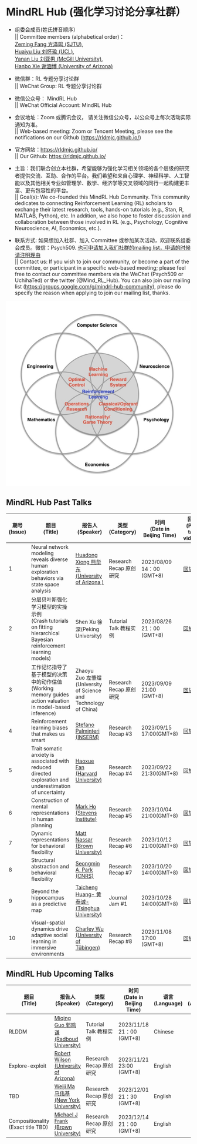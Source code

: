 # MindRL Hub (强化学习讨论分享社群）

- 组委会成员(姓氏拼音顺序）<br>|| Committee members (alphabetical order)：<br>
  [Zeming Fang 方泽鸣 (SJTU)](https://github.com/fangzefunny), <br>
  [Huaiyu Liu 刘怀瑜 (UCL)](https://iris.ucl.ac.uk/iris/browse/profile?upi=YLIUW71), <br>
  [Yanan Liu 刘亚男 (McGill University)](https://github.com/lynn0503),  
  [Hanbo Xie 谢涵博 (University of Arizona)](https://github.com/xhb120633)

- 微信群：RL 专题分享讨论群 <br>|| WeChat Group: RL 专题分享讨论群

- 微信公众号： MindRL Hub <br>|| WeChat Official Account: MindRL Hub

- 会议地址：Zoom 或腾讯会议， 请关注微信公众号，以公众号上每次活动实际通知为准。<br>
  || Web-based meeting: Zoom or Tencent Meeting, please see the notifications on our Github (https://rldmjc.github.io/)

- 官方网站：https://rldmjc.github.io/ <br>
  || Our Github: https://rldmjc.github.io/

- 主旨：我们联合创立本社群，希望能够为强化学习相关领域的各个层级的研究者提供交流、互助、合作的平台。我们希望和来自心理学、神经科学、人工智能以及其他相关专业如管理学、数学、经济学等交叉领域的同行一起构建更丰富、更有包容性的平台。<br>
  || Goal(s): We co-founded this MindRL Hub Community. This community dedicates to connecting Reinforcement Learning (RL) scholars to exchange their latest research, tools, hands-on tutorials (e.g., Stan, R, MATLAB, Python), etc. In addition, we also hope to foster discussion and collaboration between those involved in RL (e.g., Psychology, Cognitive Neuroscience, AI, Economics, etc.).

- 联系方式: 如果想加入社群、加入 Committee 或参加某次活动，欢迎联系组委会成员。微信：Psych509. [也可申请加入我们社群的mailing list，申请的时候请注明理由](https://groups.google.com/g/mindrl-hub-community) <br>
|| Contact us: If you wish to join our community, or become a part of the committee, or participant in a specific web-based meeting; please feel free to contact our committee members via the WeChat (Psych509 or UchihaTed) or the twitter (@Mind_RL_Hub). You can also join our mailing list (https://groups.google.com/g/mindrl-hub-community), please do specify the reason when applying to join our mailing list, thanks.

![MindRL Hub](https://github.com/RLDMJC/Journal_Club/blob/main/RL_pic.jpg)


## MindRL Hub Past Talks

| 期号<br> (Issue) | 题目<br>(Title)                                                                                       | 报告人<br> (Speaker)                                                                          | 类型<br> (Category)                    | 时间<br> (Date in Beijing Time)                      | 回放<br> (Past talk videos)                                                                                                                    | 语言<br> (Language) | 参考文献<br> (References)
| ------- | -------------------------------------------------------------------------------------------- | ------------------------------------------------------------------------------- | ----------------------- | ------------------------- | ----------------------------------------------------------------------------------------------------------------------- | ---------- | --------- |
| 1    | Neural network modeling reveals diverse human exploration behaviors via state space analysis | [Huadong Xiong 熊华东 (University of Arizona )](https://sakimarquis.github.io/) | Research Recap 原创研究 | 2023/08/09 14：00 (GMT+8) | [回放](https://www.bilibili.com/video/BV1au4y1R7kh/?spm_id_from=333.999.0.0&vd_source=e9626f9767e6e22ece9d765f34ba01c5) | Chinese
| 2    | 分层贝叶斯强化学习模型的实操示例<br> (Crash tutorials on fitting hierarchical Bayesian reinforcement learning models) | Shen Xu 徐深(Peking University)  | Tutorial Talk 教程实例 | 2023/08/26 21：00 (GMT+8) | [回放](https://www.bilibili.com/video/BV1qm4y1u7JU/?spm_id_from=333.999.0.0&vd_source=1a260a61416c0a766c7c16e727b2f404)| Chinese | [Reference](https://ballistic-haumea-20f.notion.site/5bd700cd0bee469cb7be086352dcbde9?v=c3f422c0a3ee45cba9833299bc99fc5a&pvs=4)
| 3    | 工作记忆指导了基于模型的决策中的动作估值<br> (Working memory guides action valuation in model-based inference) | Zhaoyu Zuo 左肇煜 (University of Science and Technology of China)   | Research Recap 原创研究  | 2023/09/09 21:00 (GMT+8) | [回放](https://www.bilibili.com/video/BV1Sj411C77e/?vd_source=e9626f9767e6e22ece9d765f34ba01c5)| Chinese | [Reference](https://ballistic-haumea-20f.notion.site/5bd700cd0bee469cb7be086352dcbde9?v=c3f422c0a3ee45cba9833299bc99fc5a&pvs=4)
| 4| Reinforcement learning biases that makes us smart | [Stefano Palminteri (INSERM)](https://sites.google.com/site/stefanopalminteri/home) | Research Recap #3 |2023/09/15 17:00(GMT+8) | [回放](https://www.bilibili.com/video/BV1sh4y1A7eu/) | English | [Reference](https://ballistic-haumea-20f.notion.site/5bd700cd0bee469cb7be086352dcbde9?v=c3f422c0a3ee45cba9833299bc99fc5a&pvs=4)
| 5| Trait somatic anxiety is associated with reduced directed exploration and underestimation of uncertainty | [Haoxue Fan (Harvard University)](https://haoxue-fan.github.io/) | Research Recap #4 |2023/09/22 21:30(GMT+8) | [回放](https://www.bilibili.com/video/BV1Rh4y1a7iq/?vd_source=e9626f9767e6e22ece9d765f34ba01c5) | Chinese | [Reference](https://ballistic-haumea-20f.notion.site/5bd700cd0bee469cb7be086352dcbde9?v=c3f422c0a3ee45cba9833299bc99fc5a)
| 6|  Construction of mental representations in human planning |[Mark Ho (Stevens Institute)](https://codec-lab.github.io/) | Research Recap #5 |2023/10/04 21:00(GMT+8) | [回放](https://www.bilibili.com/video/BV1P94y1a7Kf/?spm_id_from=333.999.0.0&vd_source=e9626f9767e6e22ece9d765f34ba01c5) | English | [Reference](https://ballistic-haumea-20f.notion.site/5bd700cd0bee469cb7be086352dcbde9?v=c3f422c0a3ee45cba9833299bc99fc5a)
| 7|  Dynamic representations for behavioral flexibility |[Matt Nassar (Brown University)](https://sites.brown.edu/mattlab/)  | Research Recap #6 |2023/10/12 21:00(GMT+8) | [回放](https://www.bilibili.com/video/BV1G34y1g7Q6/?spm_id_from=333.999.0.0&vd_source=e9626f9767e6e22ece9d765f34ba01c5) | English | [Reference](https://ballistic-haumea-20f.notion.site/5bd700cd0bee469cb7be086352dcbde9?v=c3f422c0a3ee45cba9833299bc99fc5a)
| 8|  Structural abstraction and behavioral flexibility |[Seongmin A. Park (CNRS)](https://rldmlab.github.io/)  | Research Recap #7 |2023/10/20 14:00(GMT+8) | [回放](https://www.bilibili.com/video/BV1QN4y1C77n/?vd_source=e9626f9767e6e22ece9d765f34ba01c5) | English | [Reference](https://ballistic-haumea-20f.notion.site/5bd700cd0bee469cb7be086352dcbde9?v=c3f422c0a3ee45cba9833299bc99fc5a)
| 9|  Beyond the hippocampus as a predictive map  | [Taicheng Huang- 黄泰诚- (Tsinghua  University)](https://brain.tsinghua.edu.cn/info/1055/1176.htm)  | Journal Jam #1 |2023/10/28 14:00(GMT+8) | [回放](https://www.bilibili.com/video/BV1Cy4y1w7Wx/) | Chinese | [Reference](https://ballistic-haumea-20f.notion.site/5bd700cd0bee469cb7be086352dcbde9?v=c3f422c0a3ee45cba9833299bc99fc5a)
| 10|  Visual-spatial dynamics drive adaptive social learning in immersive environments  | [Charley Wu (University of Tübingen)](https://charleywu.github.io/)  | Research Recap #8 |2023/11/08 17:00 (GMT+8)  | [回放](https://www.bilibili.com/video/BV1ZM411S7d7/) | English | [Reference](https://ballistic-haumea-20f.notion.site/5bd700cd0bee469cb7be086352dcbde9?v=c3f422c0a3ee45cba9833299bc99fc5a)


## MindRL Hub Upcoming Talks

| 题目<br> (Title)                                                            | 报告人<br> (Speaker)                                                                              | 类型<br> (Category)                    | 时间<br> (Date in Beijing Time)                      | 语言<br> (Language) | 摘要<br> (Abstract) | 会议<br> (Meeting link) | 参考文献<br> (Reference)
| --------------------------------------------------------------- | ----------------------------------------------------------------------------------- | ----------------------- | ------------------------- | ---------| ------- | ------ | -----
| RLDDM                                                           | [Miqing Guo 郭鸣谦 (Radboud University)](https://www.ru.nl/en/people/guo-m)         |Tutorial Talk 教程实例   | 2023/11/18 21：00 (GMT+8)  | Chinese
|Explore-exploit                                                  | [Robert Wilson (University of Arizona)](https://u.arizona.edu/~bob/index.html)       |Research Recap 原创研究  | 2023/11/21 23:00 (GMT+8)  | English
| TBD                                                             | [Weiji Ma 马伟基 (New York University)](http://www.cns.nyu.edu/malab/index.html)     |Research Recap 原创研究 | 2023/12/01 21：30 (GMT+8)  | English
| Compositionality (Exact title TBD)                              | [Michael J Frank (Brown University)](http://ski.clps.brown.edu/)                      |Research Recap 原创研究 | 2023/12/14 21：00 (GMT+8)  | English

